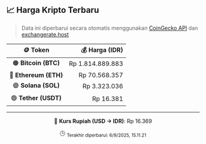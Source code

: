 

<!-- HARGA_KRIPTO -->
## 📈 Harga Kripto Terbaru

> Data ini diperbarui secara otomatis menggunakan [CoinGecko API](https://www.coingecko.com/) dan [exchangerate.host](https://exchangerate.host/)

<div align="center">

| 🪙 Token | 💰 Harga (IDR) |
|:------:|---------------:|
| 🟠 **Bitcoin (BTC)**   | Rp 1.814.889.883 |
| 🔵 **Ethereum (ETH)**  | Rp 70.568.357 |
| 🟣 **Solana (SOL)**    | Rp 3.323.036 |
| 🟢 **Tether (USDT)**   | Rp 16.381 |

---

💱 **Kurs Rupiah (USD → IDR)**: Rp 16.369

🕒 <sub>Terakhir diperbarui: 6/9/2025, 15.11.21</sub>

</div>
<!-- /HARGA_KRIPTO -->